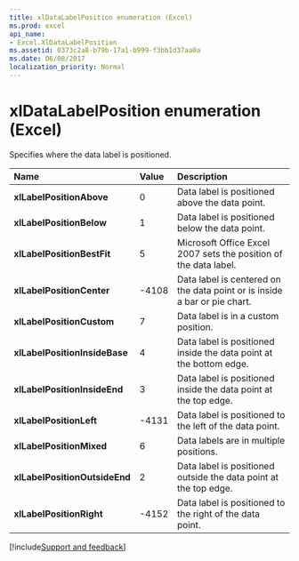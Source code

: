```yaml
---
title: xlDataLabelPosition enumeration (Excel)
ms.prod: excel
api_name:
- Excel.XlDataLabelPosition
ms.assetid: 0373c2a8-b79b-17a1-b999-f3bb1d37aa0a
ms.date: 06/08/2017
localization_priority: Normal
---
```



# xlDataLabelPosition enumeration (Excel)

Specifies where the data label is positioned.



|Name|Value|Description|
|:-----|:-----|:-----|
| **xlLabelPositionAbove**|0|Data label is positioned above the data point.|
| **xlLabelPositionBelow**|1|Data label is positioned below the data point.|
| **xlLabelPositionBestFit**|5|Microsoft Office Excel 2007 sets the position of the data label.|
| **xlLabelPositionCenter**|-4108|Data label is centered on the data point or is inside a bar or pie chart.|
| **xlLabelPositionCustom**|7|Data label is in a custom position.|
| **xlLabelPositionInsideBase**|4|Data label is positioned inside the data point at the bottom edge.|
| **xlLabelPositionInsideEnd**|3|Data label is positioned inside the data point at the top edge.|
| **xlLabelPositionLeft**|-4131|Data label is positioned to the left of the data point.|
| **xlLabelPositionMixed**|6|Data labels are in multiple positions.|
| **xlLabelPositionOutsideEnd**|2|Data label is positioned outside the data point at the top edge.|
| **xlLabelPositionRight**|-4152|Data label is positioned to the right of the data point.|

[!include[Support and feedback](~/includes/feedback-boilerplate.md)]
